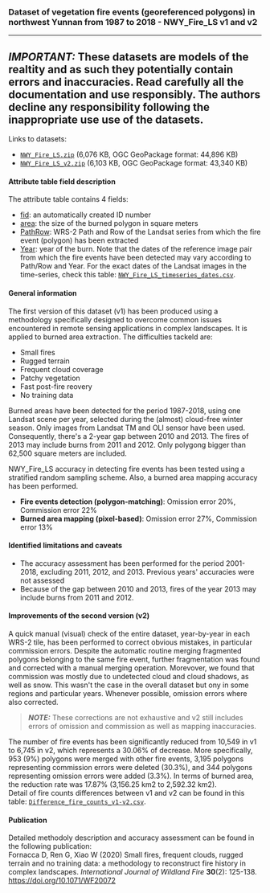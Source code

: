 ### Dataset of vegetation fire events (georeferenced polygons) in northwest Yunnan from 1987 to 2018 - NWY_Fire_LS v1 and v2
---
**_IMPORTANT:_** These datasets are models of the realtity and as such they potentially contain errors and inaccuracies. Read carefully all the documentation and use responsibly. The authors decline any responsibility following the inappropriate use use of the datasets.
---
Links to datasets:  
- [`NWY_Fire_LS.zip`](NWY_Fire_LS.zip) (6,076 KB, OGC GeoPackage format: 44,896 KB)
- [`NWY_Fire_LS_v2.zip`](NWY_Fire_LS_v2.zip) (6,103 KB, OGC GeoPackage format: 43,340 KB)
 
#### Attribute table field description
The attribute table contains 4 fields:
- <ins>fid</ins>: an automatically created ID number
- <ins>area</ins>: the size of the burned polygon in square meters
- <ins>PathRow</ins>: WRS-2 Path and Row of the Landsat series from which the fire event (polygon) has been extracted
- <ins>Year</ins>: year of the burn. Note that the dates of the reference image pair from which the fire events have been detected may vary according to Path/Row and Year. For the exact dates of the Landsat images in the time-series, check this table: [`NWY_Fire_LS_timeseries_dates.csv`](NWY_Fire_LS_timeseries_dates.csv).  

#### General information
The first version of this dataset (v1) has been produced using a methodology specifically designed to overcome common issues encountered in remote sensing applications in complex landscapes. It is applied to burned area extraction. The difficulties tackeld are:
- Small fires
- Rugged terrain
- Frequent cloud coverage
- Patchy vegetation
- Fast post-fire reovery
- No training data

Burned areas have been detected for the period 1987-2018, using one Landsat scene per year, selected during the (almost) cloud-free winter season. Only images from Landsat TM and OLI sensor have been used. Consequently, there's a 2-year gap between 2010 and 2013. The fires of 2013 may include burns from 2011 and 2012. Only polygong bigger than 62,500 square meters are included.

NWY_Fire_LS accuracy in detecting fire events has been tested using a stratified random sampling scheme. Also, a burned area mapping accuracy has been performed. 
- **Fire events detection (polygon-matching)**: Omission error 20%, Commission error 22%
- **Burned area mapping (pixel-based)**: Omission error 27%, Commission error 13%

#### Identified limitations and caveats
- The accuracy assessment has been performed for the period 2001-2018, excluding 2011, 2012, and 2013. Previous years' accuracies were not assessed
- Because of the gap between 2010 and 2013, fires of the year 2013 may include burns from 2011 and 2012. 

#### Improvements of the second version (v2)
A quick manual (visual) check of the entire dataset, year-by-year in each WRS-2 tile, has been performed to correct obvious mistakes, in particular commission errors. Despite the automatic routine merging fragmented polygons belonging to the same fire event, further fragmentation was found and corrected with a manual merging operation. Morevover, we found that commission was mostly due to undetected cloud and cloud shadows, as well as snow. This wasn't the case in the overall dataset but ony in some regions and particular years. Whenever possible, omission errors where also corrected.   
> **_NOTE:_**  These corrections are not exhaustive and v2 still includes errors of omission and commission as well as mapping inaccuracies.

The number of fire events has been significantly reduced from 10,549 in v1 to 6,745 in v2, which represents a 30.06% of decrease. More specifically, 953 (9%) polygons were merged with other fire events, 	3,195 polygons representing commission errors were deleted (30.3%), and 344 polygons representing omission errors were added (3.3%). In terms of burned area, the reduction rate was 17.87% (3,156.25 km2 to 2,592.32 km2).  
Detail of fire counts differences between v1 and v2 can be found in this table: [`Difference_fire_counts_v1-v2.csv`](Difference_fire_counts_v1-v2.csv).

#### Publication
Detailed methodoly description and accuracy assessment can be found in the following publication:  
Fornacca D, Ren G, Xiao W (2020) Small fires, frequent clouds, rugged terrain and no training data: a methodology to reconstruct fire history in complex landscapes. _International Journal of Wildland Fire_ **30**(2): 125-138. https://doi.org/10.1071/WF20072
